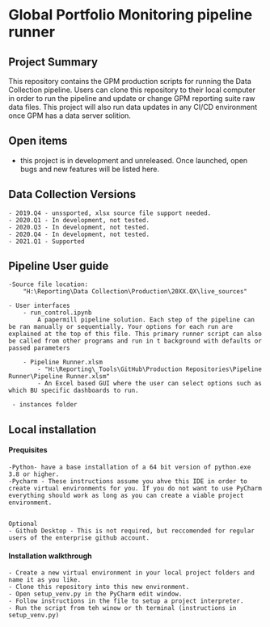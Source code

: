 # Global Portfolio Monitoring pipeline runner


## Project Summary
This repository contains the GPM production scripts for running the Data Collection pipeline. Users can clone this repository to their local computer in order to run the pipeline and update or change GPM reporting suite raw data files. This project will also run data updates in any CI/CD environment once GPM has a data server solition.
    
    
## Open items
- this project is in development and unreleased. Once launched, open bugs and new features will be listed here.


## Data Collection Versions
    
    - 2019.Q4 - unssported, xlsx source file support needed.
    - 2020.Q1 - In development, not tested.
    - 2020.Q3 - In development, not tested.
    - 2020.Q4 - In development, not tested.
    - 2021.Q1 - Supported

## Pipeline User guide

    -Source file location:
        "H:\Reporting\Data Collection\Production\20XX.QX\live_sources"
    
    - User interfaces
        - run_control.ipynb
            A papermill pipeline solution. Each step of the pipeline can be ran manually or sequentially. Your options for each run are explained at the top of this file. This primary runner script can also be called from other programs and run in t background with defaults or passed parameters        
        
        - Pipeline Runner.xlsm
            - "H:\Reporting\_Tools\GitHub\Production Repositories\Pipeline Runner\Pipeline Runner.xlsm"
            - An Excel based GUI where the user can select options such as which BU specific dashboards to run.
        
     - instances folder
         


## Local installation

#### Prequisites
    
    -Python- have a base installation of a 64 bit version of python.exe 3.8 or higher.
    -Pycharm - These instructions assume you ahve this IDE in order to create virtual environments for you. If you do not want to use PyCharm everything should work as long as you can create a viable project environment.
    

    Optional
    - Github Desktop - This is not required, but reccomended for regular users of the enterprise github account.

#### Installation walkthrough

    - Create a new virtual environment in your local project folders and name it as you like.
    - Clone this repository into this new environment.
    - Open setup_venv.py in the PyCharm edit window.
    - Follow instructions in the file to setup a project interpreter.
    - Run the script from teh winow or th terminal (instructions in setup_venv.py)
